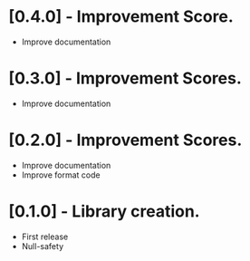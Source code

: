 # [0.4.0] - Improvement Score.
* Improve documentation

# [0.3.0] - Improvement Scores.
* Improve documentation

# [0.2.0] - Improvement Scores.
* Improve documentation
* Improve format code

# [0.1.0] - Library creation.
* First release
* Null-safety
